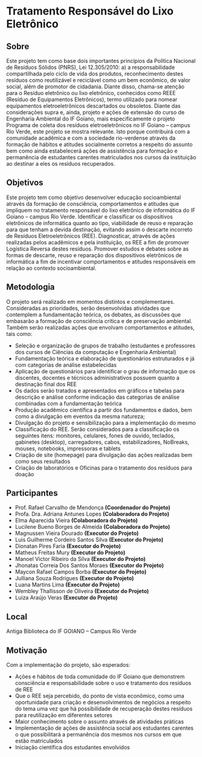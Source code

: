 # Tratamento Responsável do Lixo Eletrônico #

## Sobre ##

   Este projeto tem como base dois importantes princípios da Política Nacional de Resíduos Sólidos (PNRS), Lei 12.305/2010: a) a responsabilidade compartilhada pelo ciclo de vida dos produtos,  reconhecimento destes resíduos como reutilizável e reciclável como um bem econômico, de valor social, além de promotor de cidadania. Diante disso, chama-se atenção para o Resíduo eletrônico ou lixo eletrônico, conhecidos como REEE (Resíduo de Equipamentos Eletrônicos), termo utilizado para nomear equipamentos eletroeletrônicos descartados ou obsoletos.
   Diante das considerações supra e, ainda, projeto e ações de extensão do curso de Engenharia Ambiental do IF Goiano, mais especificamente o projeto Programa de coleta dos resíduos eletroeletrônicos no IF Goiano – campus Rio Verde, este projeto se mostra relevante. Isto porque contribuirá com a comunidade acadêmica e com a sociedade rio-verdense através da formação de hábitos e atitudes socialmente corretos a respeito do assunto bem como ainda estabelecerá ações de assistência para formação e permanência de estudantes carentes matriculados nos cursos da instituição ao destinar a eles os resíduos recuperados.

## Objetivos ##

   Este projeto tem como objetivo desenvolver educação socioambiental através da formação de consciência, comportamentos e atitudes que impliquem no tratamento responsável do lixo eletrônico de informática do IF Goiano – campus Rio Verde.
   Identificar e classificar os dispositivos eletrônicos de informática quanto ao tipo, viabilidade de reuso e reparação para que tenham a devida destinação, evitando assim o descarte incorreto de Resíduos Eletroeletrônicos (REE).
  Diagnosticar, através de ações realizadas pelos acadêmicos e pela instituição, os REE a fim de promover Logística Reversa destes resíduos.
  Promover estudos e debates sobre as formas de descarte, reuso e reparação dos dispositivos eletrônicos de informática a fim de incentivar comportamentos e atitudes responsáveis em relação ao contexto socioambiental.

## Metodologia

O projeto será realizado em momentos distintos e complementares. Consideradas as prioridades, serão desenvolvidas atividades que contemplem a fundamentação teórica, os debates, as discussões que embasarão a formação de consciência crítica e de preservação ambiental. Também serão realizadas ações que envolvam comportamentos e atitudes, tais como:

 - Seleção e organização de grupos de trabalho (estudantes e professores dos cursos de Ciências da computação e Engenharia Ambiental)
 - Fundamentação teórica e elaboração de questionários estruturados e já com categorias de análise estabelecidas
 - Aplicação de questionários para identificar o grau de informação que os discentes, docentes e técnicos administrativos possuem quanto a destinação final dos REE
 - Os dados serão tratados e apresentados em gráficos e tabelas para descrição e análise conforme indicação das categorias de análise combinadas com a fundamentação teórica
 - Produção acadêmico científica a partir dos fundamentos e dados, bem como a divulgação em eventos da mesma natureza;
 - Divulgação do projeto e sensibilização para a implementação do mesmo
 - Classificação do REE. Serão considerados para a classificação os seguintes itens: monitores, celulares, fones de ouvido, teclados, gabinetes (desktop), carregadores, cabos, estabilizadores, NoBreaks, mouses, notebooks, impressoras e tablets
 - Criação de site (homepage) para divulgação das ações realizadas bem como seus resultados
 - Criação de laboratórios e Oficinas para o tratamento dos resíduos para doação
 
## Participantes

 - Prof. Rafael Carvalho de Mendonça **(Coordenador do Projeto)**
 - Profa. Dra. Adriana Antunes Lopes **(Colaboradora do Projeto)**
 - Elma Aparecida Vieira **(Colaboradora do Projeto)**
 - Lucilene Bueno Borges de Almeida **(Colaboradora do Projeto)**
 - Magnussen Vieira Dourado **(Executor do Projeto)**
 - Luis Guilherme Cordeiro Santos Silva **(Executor do Projeto)**
 - Dionatan Pires Faria **(Executor do Projeto)**
 - Matheus Freitas Mury **(Executor do Projeto)**
 - Manoel Victor Ribeiro da Silva **(Executor do Projeto)**
 - Jhonatas Correia Dos Santos Moraes **(Executor do Projeto)**
 - Maycon Rafael Campos Borba **(Executor do Projeto)**
 - Julliana Souza Rodrigues **(Executor do Projeto)**
 - Luana Martins Lima **(Executor do Projeto)**
 - Wembley Thallisson de Oliveira **(Executor do Projeto)**
 - Luiza Araújo Veras **(Executor do Projeto)**
 
## Local

Antiga Biblioteca do IF GOIANO – Campus Rio Verde

## Motivação

Com a implementação do projeto, são esperados:

 - Ações e hábitos de toda comunidade do IF Goiano que demonstrem consciência e responsabilidade sobre o uso e tratamento dos resíduos de REE
 - Que o REE seja percebido, do ponto de vista econômico, como uma oportunidade para criação e desenvolvimentos de negócios a respeito do tema uma vez que há possibilidade de recuperação destes resíduos para reutilização em diferentes setores
 - Maior conhecimento sobre o assunto através de atividades práticas
 - Implementação de ações de assistência social aos estudantes carentes o que possibilitará a permanência dos mesmos nos cursos em que estão matriculados
 - Iniciação científica dos estudantes envolvidos
